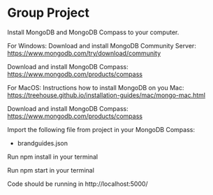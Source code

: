 # Group Project


Install MongoDB and MongoDB Compass to your computer.

For Windows: 
Download and install MongoDB Community Server: https://www.mongodb.com/try/download/community

Download and install MongoDB Compass: https://www.mongodb.com/products/compass

For MacOS: 
Instructions how to install MongoDB on you Mac: https://treehouse.github.io/installation-guides/mac/mongo-mac.html

Download and install MongoDB Compass: https://www.mongodb.com/products/compass

Import the following file from project in your MongoDB Compass:

- brandguides.json

Run npm install in your terminal

Run npm start in your terminal

Code should be running in http://localhost:5000/
